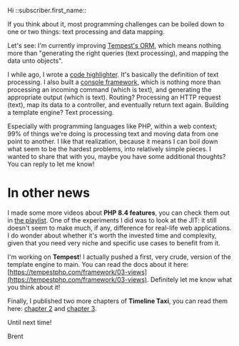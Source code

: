 Hi ::subscriber.first_name::

If you think about it, most programming challenges can be boiled down to one or two things: text processing and data mapping.

Let's see: I'm currently improving [Tempest's ORM](https://github.com/tempestphp/tempest-framework/), which means nothing more than "generating the right queries (text processing), and mapping the data unto objects".

I while ago, I wrote a [code highlighter](https://github.com/tempestphp/highlight). It's basically the definition of text processing. I also built a [console framework](https://tempestphp.com/console/01-getting-started), which is nothing more than processing an incoming command (which is text), and generating the appropriate output (which is text). Routing? Processing an HTTP request (text), map its data to a controller, and eventually return text again. Building a template engine? Text processing.

Especially with programming languages like PHP, within a web context; 99% of things we're doing is processing text and moving data from one point to another. I like that realization, because it means I can boil down what seem to be the hardest problems, into relatively simple pieces. I wanted to share that with you, maybe you have some additional thoughts? You can reply to let me know!

# In other news

I made some more videos about **PHP 8.4 features**, you can check them out in [the playlist](https://www.youtube.com/playlist?list=PL0bgkxUS9EaKNWvKhX_QAiX4vJYLAz7nX). One of the experiments I did was to look at the JIT: it still doesn't seem to make much, if any, difference for real-life web applications. I do wonder about whether it's worth the invested time and complexity, given that you need very niche and specific use cases to benefit from it.

I'm working on **Tempest**! I actually pushed a first, very crude, version of the template engine to main. You can read the docs about it here: [https://tempestphp.com/framework/03-views](https://tempestphp.com/framework/03-views). Definitely let me know what you think about it!

Finally, I published two more chapters of **Timeline Taxi**, you can read them here: [chapter 2](https://aggregate.stitcher.io/post/0f176a2a-9dbd-4105-9a24-1bd480905a9f) and [chapter 3](https://aggregate.stitcher.io/post/4ac70a15-3e41-45e5-97da-78f0e9711f90).

Until next time!

Brent